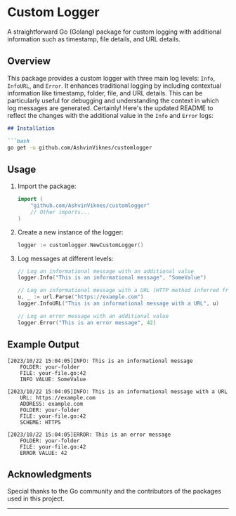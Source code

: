 # Custom Logger

A straightforward Go (Golang) package for custom logging with additional information such as timestamp, file details, and URL details.

## Overview

This package provides a custom logger with three main log levels: `Info`, `InfoURL`, and `Error`. It enhances traditional logging by including contextual information like timestamp, folder, file, and URL details. This can be particularly useful for debugging and understanding the context in which log messages are generated.
Certainly! Here's the updated README to reflect the changes with the additional value in the `Info` and `Error` logs:

```markdown
## Installation

```bash
go get -u github.com/AshvinViknes/customlogger
```

## Usage

1. Import the package:

    ```go
    import (
        "github.com/AshvinViknes/customlogger"
        // Other imports...
    )
    ```

2. Create a new instance of the logger:

    ```go
    logger := customlogger.NewCustomLogger()
    ```

3. Log messages at different levels:

    ```go
    // Log an informational message with an additional value
    logger.Info("This is an informational message", "SomeValue")

    // Log an informational message with a URL (HTTP method inferred from the URL)
    u, _ := url.Parse("https://example.com")
    logger.InfoURL("This is an informational message with a URL", u)

    // Log an error message with an additional value
    logger.Error("This is an error message", 42)
    ```

## Example Output

```
[2023/10/22 15:04:05]INFO: This is an informational message
	FOLDER: your-folder
	FILE: your-file.go:42
	INFO VALUE: SomeValue

[2023/10/22 15:04:05]INFO: This is an informational message with a URL
	URL: https://example.com
	ADDRESS: example.com
	FOLDER: your-folder
	FILE: your-file.go:42
	SCHEME: HTTPS

[2023/10/22 15:04:05]ERROR: This is an error message
	FOLDER: your-folder
	FILE: your-file.go:42
	ERROR VALUE: 42
```

## Acknowledgments

Special thanks to the Go community and the contributors of the packages used in this project.

---
